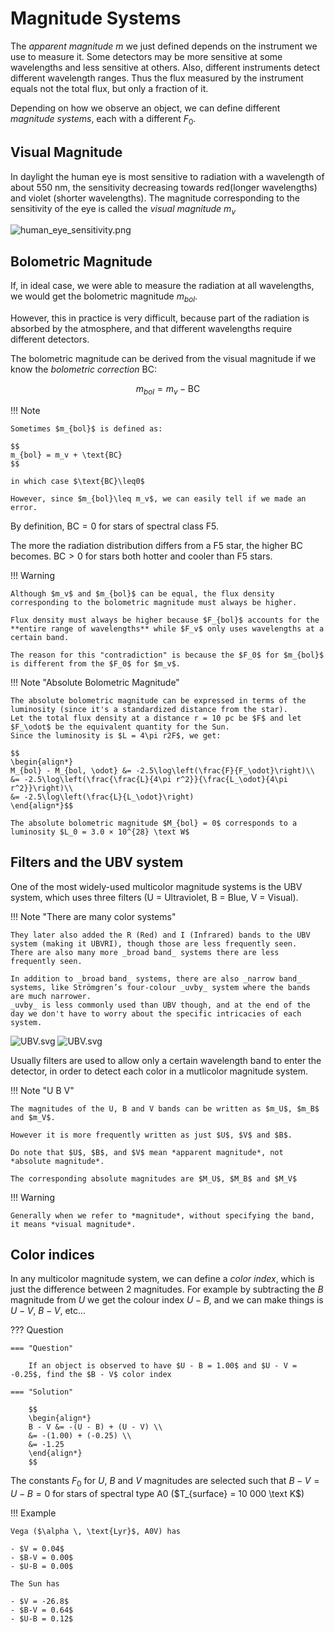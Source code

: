 # Magnitude Systems

The _apparent magnitude_ $m$ we just defined depends on the instrument we use to measure it.
Some detectors may be more sensitive at some wavelengths and less sensitive at others.
Also, different instruments detect different wavelength ranges.
Thus the flux measured by the instrument equals not the total flux, but only a fraction of it.

Depending on how we observe an object, we can define different _magnitude systems_, each with a different $F_0$.

## Visual Magnitude

In daylight the human eye is most sensitive to radiation with a wavelength of about 550 nm, the sensitivity decreasing towards red(longer wavelengths) and violet (shorter wavelengths).
The magnitude corresponding to the sensitivity of the eye is called the _visual magnitude_ $m_v$

![human_eye_sensitivity.png](../img/human_eye_sensitivity.png)

## Bolometric Magnitude

If, in ideal case, we were able to measure the radiation at all wavelengths, we would get the bolometric magnitude $m_{bol}$.

However, this in practice is very difficult, because part of the radiation is absorbed by the atmosphere, and that different wavelengths require different detectors.

The bolometric magnitude can be derived from the visual magnitude if we know the _bolometric correction_ $\text{BC}$:

$$
m_{bol} = m_v − \text{BC}
$$

!!! Note

    Sometimes $m_{bol}$ is defined as:

    $$
    m_{bol} = m_v + \text{BC}
    $$

    in which case $\text{BC}\leq0$

    However, since $m_{bol}\leq m_v$, we can easily tell if we made an error.

By definition, $\text{BC} = 0$ for stars of spectral class F5.

The more the radiation distribution differs from a F5 star, the higher $\text{BC}$ becomes. $\text{BC}>0$ for stars both hotter and cooler than F5 stars.

!!! Warning

    Although $m_v$ and $m_{bol}$ can be equal, the flux density corresponding to the bolometric magnitude must always be higher.

    Flux density must always be higher because $F_{bol}$ accounts for the **entire range of wavelengths** while $F_v$ only uses wavelengths at a certain band.

    The reason for this "contradiction" is because the $F_0$ for $m_{bol}$ is different from the $F_0$ for $m_v$.

!!! Note "Absolute Bolometric Magnitude"

    The absolute bolometric magnitude can be expressed in terms of the luminosity (since it's a standardized distance from the star).
    Let the total flux density at a distance r = 10 pc be $F$ and let $F_\odot$ be the equivalent quantity for the Sun.
    Since the luminosity is $L = 4\pi r2F$, we get:

    $$
    \begin{align*}
    M_{bol} - M_{bol, \odot} &= -2.5\log\left(\frac{F}{F_\odot}\right)\\
    &= -2.5\log\left(\frac{\frac{L}{4\pi r^2}}{\frac{L_\odot}{4\pi r^2}}\right)\\
    &= -2.5\log\left(\frac{L}{L_\odot}\right)
    \end{align*}$$

    The absolute bolometric magnitude $M_{bol} = 0$ corresponds to a luminosity $L_0 = 3.0 × 10^{28} \text W$

## Filters and the UBV system

One of the most widely-used multicolor magnitude systems is the UBV system, which uses three filters (U = Ultraviolet, B = Blue, V = Visual).

!!! Note "There are many color systems"

    They later also added the R (Red) and I (Infrared) bands to the UBV system (making it UBVRI), though those are less frequently seen.
    There are also many more _broad band_ systems there are less frequently seen.

    In addition to _broad band_ systems, there are also _narrow band_ systems, like Strömgren’s four-colour _uvby_ system where the bands are much narrower.
    _uvby_ is less commonly used than UBV though, and at the end of the day we don't have to worry about the specific intricacies of each system.

![UBV.svg](../img/UBV.svg#only-light)
![UBV.svg](../img/UBV_dark.svg#only-dark)

Usually filters are used to allow only a certain wavelength band to enter the detector, in order to detect each color in a mutlicolor magnitude system.

!!! Note "U B V"

    The magnitudes of the U, B and V bands can be written as $m_U$, $m_B$ and $m_V$.

    However it is more frequently written as just $U$, $V$ and $B$.

    Do note that $U$, $B$, and $V$ mean *apparent magnitude*, not *absolute magnitude*.

    The corresponding absolute magnitudes are $M_U$, $M_B$ and $M_V$

!!! Warning

    Generally when we refer to *magnitude*, without specifying the band, it means *visual magnitude*.

## Color indices

In any multicolor magnitude system, we can define a _color index_, which is just the difference between 2 magnitudes.
For example by subtracting the $B$ magnitude from $U$ we get the colour index $U − B$, and we can make things is $U - V$, $B - V$, etc...

??? Question

    === "Question"

        If an object is observed to have $U - B = 1.00$ and $U - V = -0.25$, find the $B - V$ color index

    === "Solution"

        $$
        \begin{align*}
        B - V &= -(U - B) + (U - V) \\
        &= -(1.00) + (-0.25) \\
        &= -1.25
        \end{align*}
        $$

The constants $F_0$ for $U$, $B$ and $V$ magnitudes are selected such that $B-V = U-B = 0$ for stars of spectral type A0 ($T_{surface} = 10 000 \text K$)

!!! Example

    Vega ($\alpha \, \text{Lyr}$, A0V) has

    - $V = 0.04$
    - $B-V = 0.00$
    - $U-B = 0.00$

    The Sun has

    - $V = -26.8$
    - $B-V = 0.64$
    - $U-B = 0.12$
